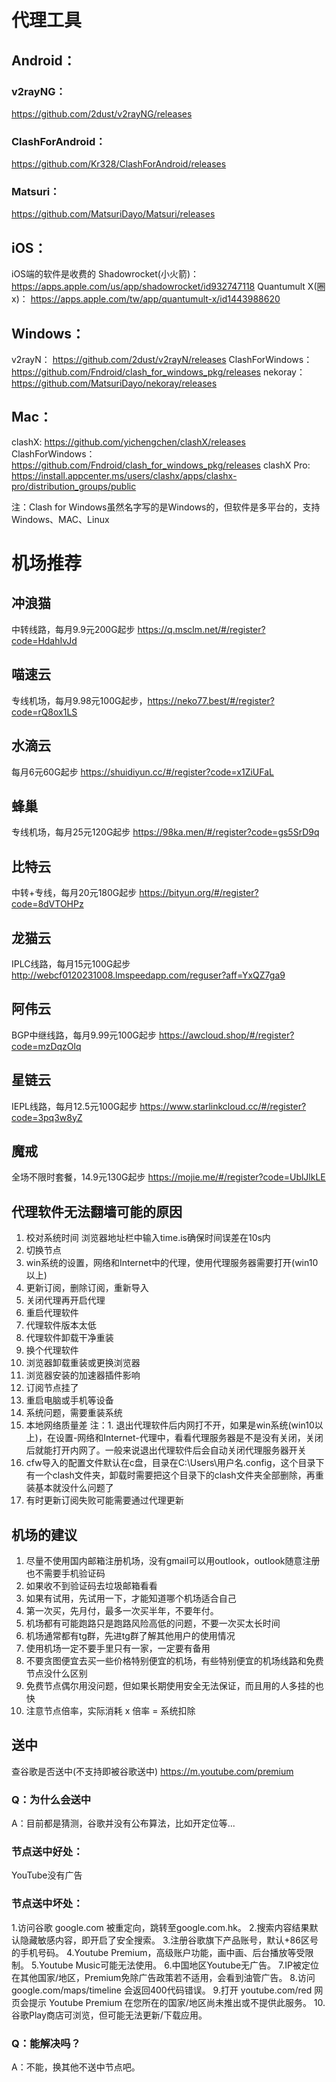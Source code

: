 # 代理工具
## Android：
### v2rayNG：
https://github.com/2dust/v2rayNG/releases
### ClashForAndroid：
https://github.com/Kr328/ClashForAndroid/releases
### Matsuri：
https://github.com/MatsuriDayo/Matsuri/releases
## iOS：
iOS端的软件是收费的
Shadowrocket(小火箭)：
https://apps.apple.com/us/app/shadowrocket/id932747118
Quantumult X(圈x)：
https://apps.apple.com/tw/app/quantumult-x/id1443988620
## Windows：
v2rayN：
https://github.com/2dust/v2rayN/releases
ClashForWindows：
https://github.com/Fndroid/clash_for_windows_pkg/releases
nekoray：
https://github.com/MatsuriDayo/nekoray/releases
## Mac：
clashX: 
https://github.com/yichengchen/clashX/releases
ClashForWindows：
https://github.com/Fndroid/clash_for_windows_pkg/releases
clashX Pro: 
https://install.appcenter.ms/users/clashx/apps/clashx-pro/distribution_groups/public

注：Clash for Windows虽然名字写的是Windows的，但软件是多平台的，支持Windows、MAC、Linux


# 机场推荐  
## 冲浪猫
中转线路，每月9.9元200G起步 https://q.msclm.net/#/register?code=HdahIvJd
## 喵速云
专线机场，每月9.98元100G起步，https://neko77.best/#/register?code=rQ8ox1LS
## 水滴云
每月6元60G起步 https://shuidiyun.cc/#/register?code=x1ZiUFaL
## 蜂巢
专线机场，每月25元120G起步 https://98ka.men/#/register?code=gs5SrD9q
## 比特云
中转+专线，每月20元180G起步 https://bityun.org/#/register?code=8dVTOHPz
## 龙猫云
IPLC线路，每月15元100G起步 http://webcf0120231008.lmspeedapp.com/reguser?aff=YxQZ7ga9
## 阿伟云
BGP中继线路，每月9.99元100G起步 https://awcloud.shop/#/register?code=mzDqzOlq
## 星链云
IEPL线路，每月12.5元100G起步 https://www.starlinkcloud.cc/#/register?code=3pq3w8yZ
## 魔戒
全场不限时套餐，14.9元130G起步 https://mojie.me/#/register?code=UblJlkLE

## 代理软件无法翻墙可能的原因
1. 校对系统时间 浏览器地址栏中输入time.is确保时间误差在10s内
2. 切换节点
3. win系统的设置，网络和Internet中的代理，使用代理服务器需要打开(win10以上)
4. 更新订阅，删除订阅，重新导入
5. 关闭代理再开启代理
6. 重启代理软件
7. 代理软件版本太低
8. 代理软件卸载干净重装
9. 换个代理软件
10. 浏览器卸载重装或更换浏览器
11. 浏览器安装的加速器插件影响
12. 订阅节点挂了
13. 重启电脑或手机等设备
14. 系统问题，需要重装系统
15. 本地网络质量差
注：1. 退出代理软件后内网打不开，如果是win系统(win10以上)，在设置-网络和Internet-代理中，看看代理服务器是不是没有关闭，关闭后就能打开内网了。一般来说退出代理软件后会自动关闭代理服务器开关
2. cfw导入的配置文件默认在c盘，目录在C:\Users\用户名\.config，这个目录下有一个clash文件夹，卸载时需要把这个目录下的clash文件夹全部删除，再重装基本就没什么问题了
3. 有时更新订阅失败可能需要通过代理更新

## 机场的建议
1. 尽量不使用国内邮箱注册机场，没有gmail可以用outlook，outlook随意注册也不需要手机验证码
2. 如果收不到验证码去垃圾邮箱看看
3. 如果有试用，先试用一下，才能知道哪个机场适合自己
4. 第一次买，先月付，最多一次买半年，不要年付。
5. 机场都有可能跑路只是跑路风险高低的问题，不要一次买太长时间
6. 机场通常都有tg群，先进tg群了解其他用户的使用情况
7. 使用机场一定不要手里只有一家，一定要有备用
8. 不要贪图便宜去买一些价格特别便宜的机场，有些特别便宜的机场线路和免费节点没什么区别
9. 免费节点偶尔用没问题，但如果长期使用安全无法保证，而且用的人多挂的也快
10. 注意节点倍率，实际消耗 x 倍率 = 系统扣除

## 送中
查谷歌是否送中(不支持即被谷歌送中)
https://m.youtube.com/premium
### Q：为什么会送中
A：目前都是猜测，谷歌并没有公布算法，比如开定位等...
### 节点送中好处：
YouTube没有广告
### 节点送中坏处：
1.访问谷歌  google.com   被重定向，跳转至google.com.hk。
2.搜索内容结果默认隐藏敏感内容，即开启了安全搜索。
3.注册谷歌旗下产品账号，默认+86区号的手机号码。
4.Youtube Premium，高级账户功能，画中画、后台播放等受限制。
5.Youtube Music可能无法使用。
6.中国地区Youtube无广告。
7.IP被定位在其他国家/地区，Premium免除广告政策若不适用，会看到油管广告。
8.访问 google.com/maps/timeline 会返回400代码错误。
9.打开 youtube.com/red 网页会提示 Youtube Premium 在您所在的国家/地区尚未推出或不提供此服务。
10.谷歌Play商店可浏览，但可能无法更新/下载应用。
### Q：能解决吗？
A：不能，换其他不送中节点吧。
